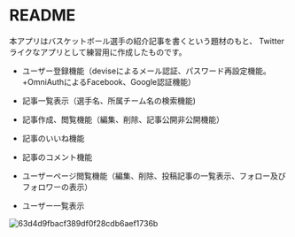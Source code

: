 # README

本アプリはバスケットボール選手の紹介記事を書くという題材のもと、
Twitterライクなアプリとして練習用に作成したものです。


* ユーザー登録機能（deviseによるメール認証、パスワード再設定機能。+OmniAuthによるFacebook、Google認証機能）

* 記事一覧表示（選手名、所属チーム名の検索機能)

* 記事作成、閲覧機能（編集、削除、記事公開非公開機能）

* 記事のいいね機能

* 記事のコメント機能

* ユーザーページ閲覧機能（編集、削除、投稿記事の一覧表示、フォロー及びフォロワーの表示）

* ユーザー一覧表示

![63d4d9fbacf389df0f28cdb6aef1736b](https://user-images.githubusercontent.com/44133334/54763161-d3fd8e80-4c38-11e9-85db-a84a1e0f65df.png)

